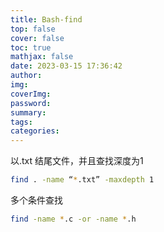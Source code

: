 ```yaml
---
title: Bash-find
top: false
cover: false
toc: true
mathjax: false
date: 2023-03-15 17:36:42
author:
img:
coverImg:
password:
summary:
tags:
categories:
---
```

以.txt 结尾文件，并且查找深度为1
```bash
find . -name “*.txt” -maxdepth 1
```
多个条件查找
```bash
find -name *.c -or -name *.h
```
